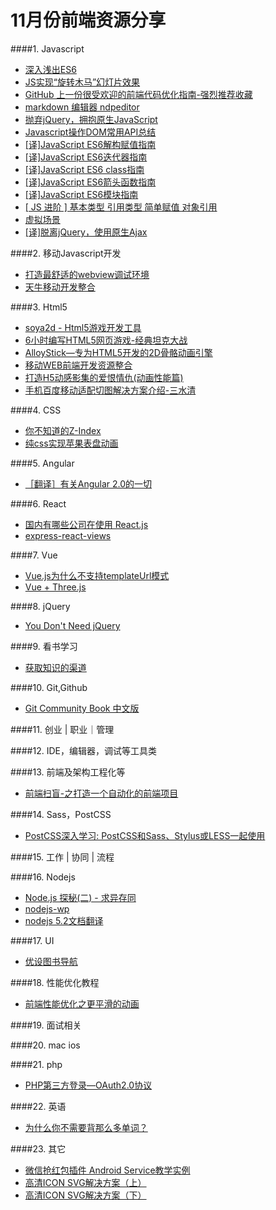 # 11月份前端资源分享
####1. Javascript
- [深入浅出ES6](http://www.infoq.com/cn/es6-in-depth/)
- [JS实现“旋转木马”幻灯片效果](http://www.imooc.com/learn/386)
- [GitHub 上一份很受欢迎的前端代码优化指南-强烈推荐收藏](http://www.cnblogs.com/huyong/p/5018380.html)
- [markdown 编辑器 ndpeditor](http://www.oschina.net/p/ndpeditor)
- [抛弃jQuery，拥抱原生JavaScript](https://github.com/camsong/blog/issues/4)
- [Javascript操作DOM常用API总结](http://www.imooc.com/article/2562)
- [\[译\]JavaScript ES6解构赋值指南](http://segmentfault.com/a/1190000002920859)
- [\[译\]JavaScript ES6迭代器指南](http://segmentfault.com/a/1190000003021261)
- [\[译\]JavaScript ES6 class指南](http://segmentfault.com/a/1190000003097911)
- [\[译\]JavaScript ES6箭头函数指南](http://segmentfault.com/a/1190000003781467)
- [\[译\]JavaScript ES6模块指南](http://segmentfault.com/a/1190000004100661)
- [[ JS 进阶 ] 基本类型 引用类型 简单赋值 对象引用](https://segmentfault.com/a/1190000002789651)
- [虚拟场景](http://www.webhek.com/misc/creativeguidebook)
- [[译]脱离jQuery，使用原生Ajax](http://segmentfault.com/a/1190000004100271)

####2. 移动Javascript开发
- [打造最舒适的webview调试环境](http://div.io/topic/1449)
- [天牛移动开发整合](https://github.com/zjhsd2007/www)

####3. Html5
- [soya2d - Html5游戏开发工具](http://soya2d.com/)
- [6小时编写HTML5网页游戏-经典坦克大战](http://www.html5cn.org/article-9099-1.html)
- [AlloyStick—专为HTML5开发的2D骨骼动画引擎](http://www.html5cn.org/article-9114-1.html)
- [移动WEB前端开发资源整合](http://www.imooc.com/article/2415)
- [打造H5动感影集的爱恨情仇(动画性能篇)](http://isux.tencent.com/html5-animation-performance-analysis.html)
- [手机百度移动适配切图解决方案介绍-三水清](http://js8.in/2015/12/12/%E6%89%8B%E6%9C%BA%E7%99%BE%E5%BA%A6%E7%A7%BB%E5%8A%A8%E9%80%82%E9%85%8D%E5%88%87%E5%9B%BE%E8%A7%A3%E5%86%B3%E6%96%B9%E6%A1%88%E4%BB%8B%E7%BB%8D/)

####4. CSS
- [你不知道的Z-Index](http://www.w3ctrain.com/2015/07/19/what-no-one-told-you-about-z-index/)
- [纯css实现苹果表盘动画](http://www.w3ctrain.com/2015/07/06/Apple-Watch-Dials/)

####5. Angular
- [［翻译］有关Angular 2.0的一切](https://github.com/xufei/blog/issues/8)

####6. React
- [国内有哪些公司在使用 React.js](http://www.zhihu.com/question/26387853)
- [express-react-views](https://github.com/reactjs/express-react-views)

####7. Vue
- [Vue.js为什么不支持templateUrl模式](http://www.jianshu.com/p/7f7f050c9edf)
- [Vue + Three.js](http://gerhut.github.io/trois.js/)

####8. jQuery
- [You Don't Need jQuery](https://github.com/oneuijs/You-Dont-Need-jQuery)

####9. 看书学习
- [获取知识的渠道](http://www.jianshu.com/p/79abb2a9a44d)

####10. Git,Github
- [Git Community Book 中文版](http://gitbook.liuhui998.com/)

####11. 创业 | 职业｜管理

####12. IDE，编辑器，调试等工具类

####13. 前端及架构工程化等
- [前端扫盲-之打造一个自动化的前端项目](http://www.awesomes.cn/source/9)

####14. Sass，PostCSS
- [PostCSS深入学习: PostCSS和Sass、Stylus或LESS一起使用](http://www.w3cplus.com/PostCSS/using-postcss-together-with-sass-stylus-or-less.html)

####15. 工作 | 协同 | 流程

####16. Nodejs
- [Node.js 探秘(二) - 求异存同](http://taobaofed.org/blog/2015/12/03/deep-into-node-2/)
- [nodejs-wp](https://github.com/Automattic/wp-calypso)
- [nodejs 5.2文档翻译](http://www.cnblogs.com/A-dam/tag/nodejs%20%E6%96%87%E6%A1%A3%E7%BF%BB%E8%AF%91/)

####17. UI
- [优设图书导航](http://hao.uisdc.com/book/)

####18. 性能优化教程
- [前端性能优化之更平滑的动画](http://www.w3ctrain.com/2015/12/01/smoother-animation/)

####19. 面试相关

####20. mac ios

####21. php
- [PHP第三方登录—OAuth2.0协议](http://www.imooc.com/learn/557)

####22. 英语
- [为什么你不需要背那么多单词？](http://zhuanlan.zhihu.com/talk-about-english/20390241)

####23. 其它
- [微信抢红包插件 Android Service教学实例](https://github.com/geeeeeeeeek/WeChatLuckyMoney)
- [高清ICON SVG解决方案（上）](http://isux.tencent.com/svg-icon-part-one.html)
- [高清ICON SVG解决方案（下）](http://isux.tencent.com/svg-icon-part-two.html)